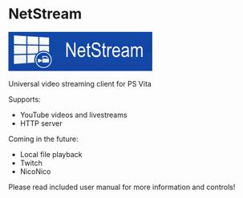 # NetStream
![](https://github.com/GrapheneCt/NetStream/raw/main/logo.PNG)

Universal video streaming client for PS Vita

Supports:
- YouTube videos and livestreams
- HTTP server

Coming in the future:
- Local file playback
- Twitch
- NicoNico

Please read included user manual for more information and controls!
